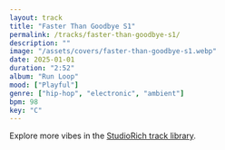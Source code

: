 ```yaml
---
layout: track
title: "Faster Than Goodbye S1"
permalink: /tracks/faster-than-goodbye-s1/
description: ""
image: "/assets/covers/faster-than-goodbye-s1.webp"
date: 2025-01-01
duration: "2:52"
album: "Run Loop"
mood: ["Playful"]
genre: ["hip-hop", "electronic", "ambient"]
bpm: 98
key: "C"
---
```


Explore more vibes in the [StudioRich track library](/tracks/).
